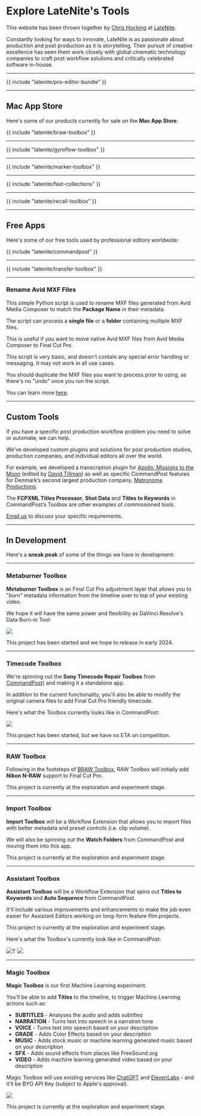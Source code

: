 # Explore LateNite's Tools

This website has been thrown together by [Chris Hocking](https://twitter.com/chrisatlatenite) at [LateNite](https://latenitefilms.com/technology).

Constantly looking for ways to innovate, LateNite is as passionate about production and post production as it is storytelling. Their pursuit of creative excellence has seen them work closely with global cinematic technology companies to craft post workflow solutions and critically celebrated software in-house.

---

{{ include "latenite/pro-editor-bundle" }}

---

## Mac App Store

Here's some of our products currently for sale on the **Mac App Store**:

{{ include "latenite/braw-toolbox" }}

---

{{ include "latenite/gyroflow-toolbox" }}

---

{{ include "latenite/marker-toolbox" }}

---

{{ include "latenite/fast-collections" }}

---

{{ include "latenite/recall-toolbox" }}

---

## Free Apps

Here's some of our free tools used by professional editors worldwide:

{{ include "latenite/commandpost" }}

---

{{ include "latenite/transfer-toolbox" }}

---

### Rename Avid MXF Files

This simple Python script is used to rename MXF files generated from Avid Media Composer to match the **Package Name** in their metadata.

The script can process a **single file** or a **folder** containing multiple MXF files.

This is useful if you want to move native Avid MXF files from Avid Media Composer to Final Cut Pro.

This script is very basic, and doesn't contain any special error handling or messaging. It may not work in all use cases.

You should duplicate the MXF files you want to process prior to using, as there's no "undo" once you run the script.

You can learn more [here](https://github.com/CommandPost/RenameAvidMXFFiles).

---

## Custom Tools

If you have a specific post production workflow problem you need to solve or automate, we can help.

We’ve developed custom plugins and solutions for post production studios, production companies, and individual editors all over the world.

For example, we developed a transcription plugin for [Apollo: Missions to the Moon](https://www.imdb.com/title/tt9782756/) (edited by [David Tillman](https://twitter.com/davidtillman)) as well as specific CommandPost features for Denmark’s second largest production company, [Metronome Productions](https://web.archive.org/web/20220629061650/https://fcp.co/final-cut-pro/news/867-metronome-celebrate-a-documentary-series-cut-on-fcpx-with-a-birthday-cake).

The **FCPXML Titles Processor**, **Shot Data** and **Titles to Keywords** in CommandPost’s Toolbox are other examples of commissioned tools.

[Email us](mailto:support@latenitefilms.com) to discuss your specific requirements.

---

## In Development

Here's a **sneak peak** of some of the things we have in development:

---

### Metaburner Toolbox

**Metaburner Toolbox** is an Final Cut Pro adjustment layer that allows you to "burn" metadata information from the timeline over to top of your existing video.

We hope it will have the same power and flexibility as DaVinci Resolve's Data Burn-in Tool:

![](/static/resolve-data-burn-in.jpg)

This project has been started and we hope to release in early 2024.

---

### Timecode Toolbox

We're spinning out the **Sony Timecode Repair Toolbox** from [CommandPost](https://commandpost.io)( and making it a standalone app.

In addition to the current functionality, you'll also be able to modify the original camera files to add Final Cut Pro friendly timecode.

Here's what the Toolbox currently looks like in CommandPost:

![](/static/sony-timecode-repair.png)

This project has been started, but we have no ETA on competition.

---

### RAW Toolbox

Following in the footsteps of [BRAW Toolbox](#braw-toolbox), RAW Toolbox will initially add **Nikon N-RAW** support to Final Cut Pro.

This project is currently at the exploration and experiment stage.

---

### Import Toolbox

**Import Toolbox** will be a Workflow Extension that allows you to import files with better metadata and preset controls (i.e. clip volume).

We will also be spinning out the **Watch Folders** from CommandPost and moving them into this app.

This project is currently at the exploration and experiment stage.

---

### Assistant Toolbox

**Assistant Toolbox** will be a Workflow Extension that spins out **Titles to Keywords** and **Auto Sequence** from CommandPost.

It'll include various improvements and enhancements to make the job even easier for Assistant Editors working on long-form feature film projects.

This project is currently at the exploration and experiment stage.

Here's what the Toolbox's currently look like in CommandPost:

![](/static/titles-to-keywords.png)T
![](/static/auto-sequence.png)

---

### Magic Toolbox

**Magic Toolbox** is our first Machine Learning experiment.

You'll be able to add **Titles** to the timeline, to trigger Machine Learning actions such as:

- **SUBTITLES** - Analyses the audio and adds subtitles
- **NARRATION** - Turns text into speech in a narration tone
- **VOICE** - Turns text into speech based on your description
- **GRADE** - Adds Color Effects based on your description
- **MUSIC** - Adds stock music or machine learning generated music based on your description
- **SFX** - Adds sound effects from places like FreeSound.org
- **VIDEO** - Adds machine learning generated video based on your description

Magic Toolbox will use existing services like [ChatGPT](https://chat.openai.com) and [ElevenLabs](https://beta.elevenlabs.io) - and it'll be BYO API Key (subject to Apple's approval).

![](/static/magic-toolbox.jpg)

This project is currently at the exploration and experiment stage.